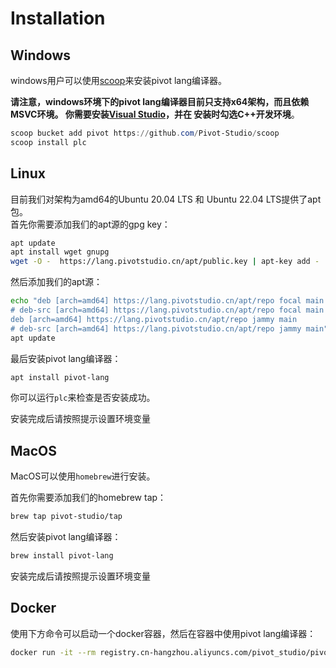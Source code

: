 # Installation



## Windows

windows用户可以使用[scoop](https://scoop.sh/)来安装pivot lang编译器。

**请注意，windows环境下的pivot lang编译器目前只支持x64架构，而且依赖MSVC环境。
你需要安装[Visual Studio](https://visualstudio.microsoft.com/zh-hans/)，并在
安装时勾选C++开发环境**。

```powershell
scoop bucket add pivot https://github.com/Pivot-Studio/scoop
scoop install plc
```


## Linux

目前我们对架构为amd64的Ubuntu 20.04 LTS 和 Ubuntu 22.04 LTS提供了apt包。  
首先你需要添加我们的apt源的gpg key：
```bash
apt update
apt install wget gnupg
wget -O -  https://lang.pivotstudio.cn/apt/public.key | apt-key add -
```
然后添加我们的apt源：
```bash
echo "deb [arch=amd64] https://lang.pivotstudio.cn/apt/repo focal main
# deb-src [arch=amd64] https://lang.pivotstudio.cn/apt/repo focal main
deb [arch=amd64] https://lang.pivotstudio.cn/apt/repo jammy main
# deb-src [arch=amd64] https://lang.pivotstudio.cn/apt/repo jammy main">/etc/apt/sources.list.d/pl.list
apt update
```
最后安装pivot lang编译器：
```bash
apt install pivot-lang
```
你可以运行`plc`来检查是否安装成功。  

安装完成后请按照提示设置环境变量


## MacOS

MacOS可以使用`homebrew`进行安装。  

首先你需要添加我们的homebrew tap：
```bash
brew tap pivot-studio/tap
```

然后安装pivot lang编译器：
```bash
brew install pivot-lang
```

安装完成后请按照提示设置环境变量

## Docker


使用下方命令可以启动一个docker容器，然后在容器中使用pivot lang编译器：
```bash
docker run -it --rm registry.cn-hangzhou.aliyuncs.com/pivot_studio/pivot_lang:latest /bin/bash
```
